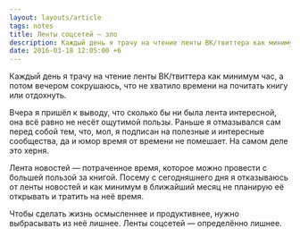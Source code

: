 ```yaml
---
layout: layouts/article
tags: notes
title: Ленты соцсетей — зло
description: Каждый день я трачу на чтение ленты ВК/твиттера как минимум час, а потом вечером сокрушаюсь, что не хватило времени на почитать книгу или отдохнуть.
date: 2016-03-18 12:05:00 +6
---
```

Каждый день я трачу на чтение ленты ВК/твиттера как минимум час, а потом вечером сокрушаюсь, что не хватило времени на почитать книгу или отдохнуть.

Вчера я пришёл к выводу, что сколько бы ни была лента интересной, она всё равно не несёт ощутимой пользы. Раньше я отмазывался сам перед собой тем, что, мол, я подписан на полезные и интересные сообщества, да и юмор время от времени не помешает. На самом деле это херня.

Лента новостей — потраченное время, которое можно провести с большей пользой за книгой. Посему с сегодняшнего дня я отказываюсь от ленты новостей и как минимум в ближайший месяц не планирую её открывать и тратить на неё время.

Чтобы сделать жизнь осмысленнее и продуктивнее, нужно выбрасывать из неё лишнее. Ленты соцсетей — определённо лишнее.
